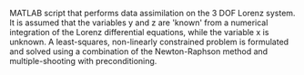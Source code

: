 MATLAB script that performs data assimilation on the 3 DOF Lorenz system. It is assumed that the variables y and z are 'known' from a numerical integration of the Lorenz differential equations, while the variable x is unknown. A least-squares, non-linearly constrained problem is formulated and solved using a combination of the Newton-Raphson method and multiple-shooting with preconditioning.
